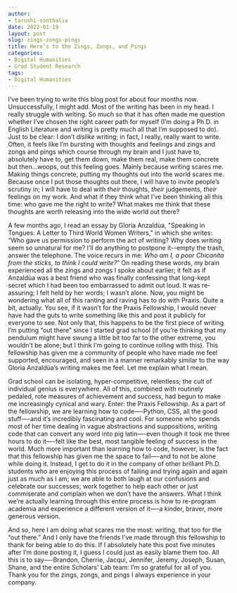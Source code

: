```yaml
---
author: 
- tarushi-sonthalia
date: 2022-01-19
layout: post
slug: zings-zongs-pings
title: Here’s to the Zings, Zongs, and Pings
categories:
- Digital Humanities
- Grad Student Research
tags:
- Digital Humanities
---
```


I’ve been trying to write this blog post for about four months now. Unsuccessfully, I might add. Most of the writing has been in my head. I really struggle with writing. So much so that it has often made me question whether I’ve chosen the right career path for myself (I’m doing a Ph.D. in English Literature and writing is pretty much all that I’m supposed to do). Just to be clear: I don’t *dislike* writing; in fact, I really, really want to write. Often, it feels like I’m bursting with thoughts and feelings and zings and zongs and pings which course through my brain and I just have to, absolutely have to, get them down, make them real, make them concrete but then…woops, out this feeling goes. Mainly because writing scares me. Making things concrete, putting my thoughts out into the world scares me. Because once I put those thoughts out there, I will have to invite people’s scrutiny in; I will have to deal with *their* thoughts, *their* judgements, *their* feelings on my work. And what if they think what I’ve been thinking all this time: who gave me the right to write? What makes me think that these thoughts are worth releasing into the wide world out there? 

A few months ago, I read an essay by Gloria Anzaldùa, "Speaking in Tongues: A Letter to Third World Women Writers," in which she writes: “Who gave us permission to perform the act of writing? Why does writing seem so unnatural for me? I’ll do anything to postpone it--empty the trash, answer the telephone. The voice recurs in me: *Who am I, a poor Chicanita from the sticks, to think I could write?*” On reading these words, my brain experienced all the zings and zongs I spoke about earlier; it felt as if Anzaldùa was a best friend who was finally confessing that long-kept secret which I had been too embarrassed to admit out loud. It was re-assuring; I felt held by her words; I wasn’t alone. Now, you might be wondering what all of this ranting and raving has to do with Praxis. Quite a bit, actually. You see, if it wasn’t for the Praxis Fellowship, I would never have had the guts to write something like this and post it publicly for everyone to see. Not only that, this happens to be the first piece of writing I’m putting “out there” since I started grad school (if you’re thinking that my pendulum might have swung a little bit too far to the other extreme, you wouldn’t be alone; but I think I’m going to continue rolling with this). This fellowship has given me a community of people who have made me feel supported, encouraged, and seen in a manner remarkably similar to the way Gloria Anzaldùa’s writing makes me feel. Let me explain what I mean.

Grad school can be isolating, hyper-competitive, relentless; the cult of individual genius is everywhere. All of this, combined with routinely pedaled, rote measures of achievement and success, had begun to make me increasingly cynical and wary. Enter: the Praxis Fellowship. As a part of the fellowship, we are learning how to code—-Python, CSS, all the good stuff—-and it’s incredibly fascinating and cool. For someone who spends most of her time dealing in vague abstractions and suppositions, writing code that can convert any word into pig latin—-even though it took me three hours to do it—-felt like the best, most tangible feeling of success in the world. Much more important than learning how to code, however, is the fact that this fellowship has given me the space to fail—-and to not be alone while doing it. Instead, I get to do it in the company of other brilliant Ph.D. students who are enjoying this process of failing and trying again and again just as much as I am; we are able to both laugh at our confusions and celebrate our successes; work together to help each other or just commiserate and complain when we don’t have the answers. What I think we’re actually learning through this entire process is how to re-program academia and experience a different version of it—-a kinder, braver, more generous version. 

And so, here I am doing what scares me the most: writing, that too for the “out there.” And I only have the friends I’ve made through this fellowship to thank for being able to do this. If I absolutely hate this post five minutes after I’m done posting it, I guess I could just as easily blame them too. All this is to say—-Brandon, Cherrie, Jacqui, Jennifer, Jeremy, Joseph, Susan, Shane, and the entire Scholars' Lab team: I’m so grateful for all of you. Thank you for the zings, zongs, and pings I always experience in your company.

